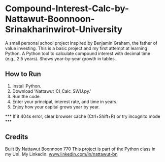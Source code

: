 # Compound-Interest-Calc-by-Nattawut-Boonnoon-Srinakharinwirot-University
A small personal school project inspired by Benjamin Graham, the father of value investing. This is a basic project and my first attempt at learning Python. A Python tool to calculate compound interest with decimal time (e.g., 2.5 years). Shows year-by-year growth in tables.

## How to Run
1. Install Python.
2. Download 'Nattawut_CI_Calc_SWU.py.'
3. Run the code.
4. Enter your principal, interest rate, and time in years.
5. Enjoy how your capital grows year by year.

*** If it 404s error, clear browser cache (Ctrl+Shift+R) or try incognito mode ***

## Credits
Built By Nattawut Boonnoon 770
This project is part of the Python class in my Uni.
My Linkedin: www.linkedin.com/in/nattawut-bn
